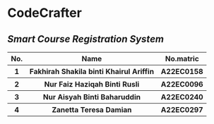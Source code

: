 # CodeCrafter
## **_Smart Course Registration System_**
<table>
  <tr>
    <th>No.</th>
    <th>Name</th>
    <th>No.matric</th>
  </tr>
  <tr>
    <th>1</th>
    <th>Fakhirah Shakila binti Khairul Ariffin</th>
    <th>A22EC0158</th>
  </tr>
  <tr>
    <th>2</th>
    <th>Nur Faiz Haziqah Binti Rusli</th>
    <th>A22EC0096</th>
  </tr>
  <tr>
    <th>3</th>
    <th>Nur Aisyah Binti Baharuddin</th>
    <th>A22EC0240</th>
  </tr>
  <tr>
    <th>4</th>
    <th>Zanetta Teresa Damian</th>
    <th>A22EC0297</th>
  </tr>
    
</table>

